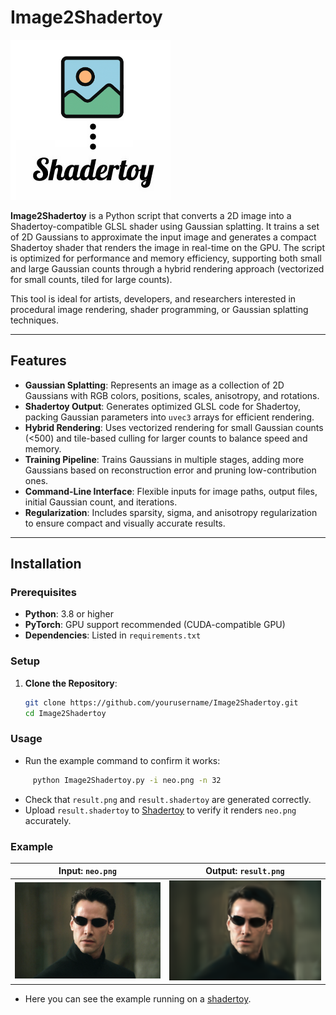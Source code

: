 # Image2Shadertoy

![Icon](icon.png)

**Image2Shadertoy** is a Python script that converts a 2D image into a Shadertoy-compatible GLSL shader using Gaussian splatting. It trains a set of 2D Gaussians to approximate the input image and generates a compact Shadertoy shader that renders the image in real-time on the GPU. The script is optimized for performance and memory efficiency, supporting both small and large Gaussian counts through a hybrid rendering approach (vectorized for small counts, tiled for large counts).

This tool is ideal for artists, developers, and researchers interested in procedural image rendering, shader programming, or Gaussian splatting techniques.

---

## Features

- **Gaussian Splatting**: Represents an image as a collection of 2D Gaussians with RGB colors, positions, scales, anisotropy, and rotations.
- **Shadertoy Output**: Generates optimized GLSL code for Shadertoy, packing Gaussian parameters into `uvec3` arrays for efficient rendering.
- **Hybrid Rendering**: Uses vectorized rendering for small Gaussian counts (<500) and tile-based culling for larger counts to balance speed and memory.
- **Training Pipeline**: Trains Gaussians in multiple stages, adding more Gaussians based on reconstruction error and pruning low-contribution ones.
- **Command-Line Interface**: Flexible inputs for image paths, output files, initial Gaussian count, and iterations.
- **Regularization**: Includes sparsity, sigma, and anisotropy regularization to ensure compact and visually accurate results.

---

## Installation

### Prerequisites
- **Python**: 3.8 or higher
- **PyTorch**: GPU support recommended (CUDA-compatible GPU)
- **Dependencies**: Listed in `requirements.txt`

### Setup
1. **Clone the Repository**:
   ```bash
   git clone https://github.com/yourusername/Image2Shadertoy.git
   cd Image2Shadertoy
   
### Usage
- Run the example command to confirm it works:
```bash
     python Image2Shadertoy.py -i neo.png -n 32
```
- Check that `result.png` and `result.shadertoy` are generated correctly.
- Upload `result.shadertoy` to [Shadertoy](https://www.shadertoy.com/new) to verify it renders `neo.png` accurately.

### Example
| Input: `neo.png` | Output: `result.png` |
|------------------|----------------------|
| ![Input](neo.png) | ![Output](result.png) |

- Here you can see the example running on a [shadertoy](https://www.shadertoy.com/view/wXBSWD).